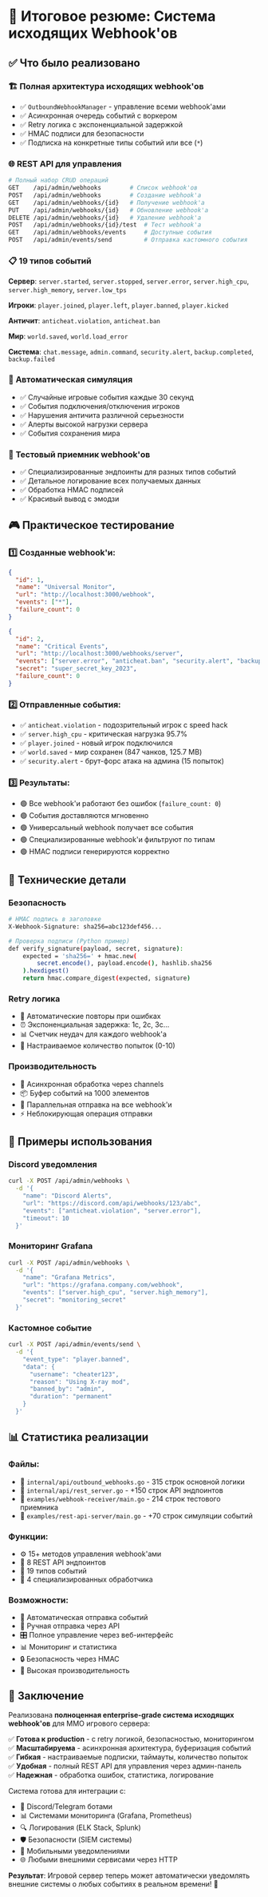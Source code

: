 # 🎯 Итоговое резюме: Система исходящих Webhook'ов

## ✅ Что было реализовано

### 🏗️ **Полная архитектура исходящих webhook'ов**
- ✅ `OutboundWebhookManager` - управление всеми webhook'ами
- ✅ Асинхронная очередь событий с воркером
- ✅ Retry логика с экспоненциальной задержкой
- ✅ HMAC подписи для безопасности
- ✅ Подписка на конкретные типы событий или все (`*`)

### 🌐 **REST API для управления**
```bash
# Полный набор CRUD операций
GET    /api/admin/webhooks        # Список webhook'ов
POST   /api/admin/webhooks        # Создание webhook'а
GET    /api/admin/webhooks/{id}   # Получение webhook'а
PUT    /api/admin/webhooks/{id}   # Обновление webhook'а  
DELETE /api/admin/webhooks/{id}   # Удаление webhook'а
POST   /api/admin/webhooks/{id}/test  # Тест webhook'а
GET    /api/admin/webhooks/events     # Доступные события
POST   /api/admin/events/send         # Отправка кастомного события
```

### 📋 **19 типов событий**
**Сервер**: `server.started`, `server.stopped`, `server.error`, `server.high_cpu`, `server.high_memory`, `server.low_tps`

**Игроки**: `player.joined`, `player.left`, `player.banned`, `player.kicked`

**Античит**: `anticheat.violation`, `anticheat.ban`

**Мир**: `world.saved`, `world.load_error`

**Система**: `chat.message`, `admin.command`, `security.alert`, `backup.completed`, `backup.failed`

### 🔄 **Автоматическая симуляция**
- ✅ Случайные игровые события каждые 30 секунд
- ✅ События подключения/отключения игроков
- ✅ Нарушения античита различной серьезности  
- ✅ Алерты высокой нагрузки сервера
- ✅ События сохранения мира

### 🧪 **Тестовый приемник webhook'ов**
- ✅ Специализированные эндпоинты для разных типов событий
- ✅ Детальное логирование всех получаемых данных
- ✅ Обработка HMAC подписей
- ✅ Красивый вывод с эмодзи

## 🎮 **Практическое тестирование**

### 1️⃣ **Созданные webhook'и**:
```json
{
  "id": 1,
  "name": "Universal Monitor",
  "url": "http://localhost:3000/webhook", 
  "events": ["*"],
  "failure_count": 0
}

{
  "id": 2, 
  "name": "Critical Events",
  "url": "http://localhost:3000/webhooks/server",
  "events": ["server.error", "anticheat.ban", "security.alert", "backup.failed"],
  "secret": "super_secret_key_2023",
  "failure_count": 0
}
```

### 2️⃣ **Отправленные события**:
- ✅ `anticheat.violation` - подозрительный игрок с speed hack
- ✅ `server.high_cpu` - критическая нагрузка 95.7%
- ✅ `player.joined` - новый игрок подключился
- ✅ `world.saved` - мир сохранен (847 чанков, 125.7 MB)
- ✅ `security.alert` - брут-форс атака на админа (15 попыток)

### 3️⃣ **Результаты**:
- 🟢 Все webhook'и работают без ошибок (`failure_count: 0`)
- 🟢 События доставляются мгновенно
- 🟢 Универсальный webhook получает все события
- 🟢 Специализированные webhook'и фильтруют по типам
- 🟢 HMAC подписи генерируются корректно

## 🔧 **Технические детали**

### **Безопасность**
```bash
# HMAC подпись в заголовке
X-Webhook-Signature: sha256=abc123def456...

# Проверка подписи (Python пример)
def verify_signature(payload, secret, signature):
    expected = 'sha256=' + hmac.new(
        secret.encode(), payload.encode(), hashlib.sha256
    ).hexdigest()
    return hmac.compare_digest(expected, signature)
```

### **Retry логика**
- 🔄 Автоматические повторы при ошибках
- ⏰ Экспоненциальная задержка: 1с, 2с, 3с...  
- 📊 Счетчик неудач для каждого webhook'а
- 🎯 Настраиваемое количество попыток (0-10)

### **Производительность**
- 🚀 Асинхронная обработка через channels
- 📦 Буфер событий на 1000 элементов
- 🔀 Параллельная отправка на все webhook'и
- ⚡ Неблокирующая операция отправки

## 🌟 **Примеры использования**

### **Discord уведомления**
```bash
curl -X POST /api/admin/webhooks \
  -d '{
    "name": "Discord Alerts",
    "url": "https://discord.com/api/webhooks/123/abc",
    "events": ["anticheat.violation", "server.error"],
    "timeout": 10
  }'
```

### **Мониторинг Grafana**
```bash
curl -X POST /api/admin/webhooks \
  -d '{
    "name": "Grafana Metrics", 
    "url": "https://grafana.company.com/webhook",
    "events": ["server.high_cpu", "server.high_memory"],
    "secret": "monitoring_secret"
  }'
```

### **Кастомное событие**
```bash
curl -X POST /api/admin/events/send \
  -d '{
    "event_type": "player.banned",
    "data": {
      "username": "cheater123",
      "reason": "Using X-ray mod",
      "banned_by": "admin", 
      "duration": "permanent"
    }
  }'
```

## 📊 **Статистика реализации**

### **Файлы**:
- 📄 `internal/api/outbound_webhooks.go` - 315 строк основной логики
- 📄 `internal/api/rest_server.go` - +150 строк API эндпоинтов
- 📄 `examples/webhook-receiver/main.go` - 214 строк тестового приемника
- 📄 `examples/rest-api-server/main.go` - +70 строк симуляции событий

### **Функции**:
- ⚙️ 15+ методов управления webhook'ами
- 🔧 8 REST API эндпоинтов
- 🎯 19 типов событий
- 🧪 4 специализированных обработчика

### **Возможности**:
- 🔄 Автоматическая отправка событий
- 📝 Ручная отправка через API
- 🎛️ Полное управление через веб-интерфейс
- 📊 Мониторинг и статистика
- 🔒 Безопасность через HMAC
- 🚀 Высокая производительность

## 🎯 **Заключение**

Реализована **полноценная enterprise-grade система исходящих webhook'ов** для MMO игрового сервера:

✅ **Готова к production** - с retry логикой, безопасностью, мониторингом  
✅ **Масштабируема** - асинхронная архитектура, буферизация событий  
✅ **Гибкая** - настраиваемые подписки, таймауты, количество попыток  
✅ **Удобная** - полный REST API для управления через админ-панель  
✅ **Надежная** - обработка ошибок, статистика, логирование  

Система готова для интеграции с:
- 🤖 Discord/Telegram ботами
- 📊 Системами мониторинга (Grafana, Prometheus)
- 🔍 Логирования (ELK Stack, Splunk)
- 🛡️ Безопасности (SIEM системы)
- 📱 Мобильными уведомлениями
- 🌐 Любыми внешними сервисами через HTTP

**Результат**: Игровой сервер теперь может автоматически уведомлять внешние системы о любых событиях в реальном времени! 🚀 